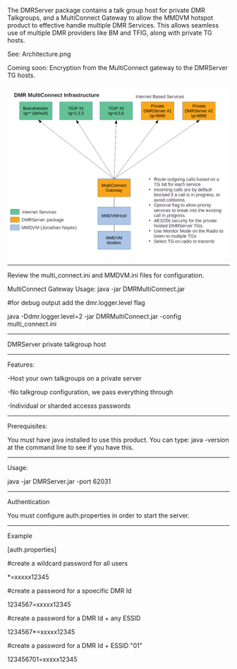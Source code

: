 The DMRServer package contains a talk group host for private DMR Talkgroups, and a MultiConnect 
Gateway to allow the MMDVM hotspot product to effective handle multiple DMR Services.  This 
allows seamless use of multiple DMR providers like BM and TFIG, along with private TG hosts.

See: Architecture.png

Coming soon: Encryption from the MultiConnect gateway to the DMRServer TG hosts.

![alt text](./Architecture.png)

-----------------------------------------------------------------------------------------------

Review the multi_connect.ini and MMDVM.ini files for configuration.

MultiConnect Gateway Usage:  java -jar DMRMultiConnect.jar

#for debug output add the dmr.logger.level flag

java -Ddmr.logger.level=2  -jar DMRMultiConnect.jar -config multi_connect.ini

-----------------------------------------------------------------------------------------------

DMRServer private talkgroup host 

-----------------------------------------------------------------------------------------------

Features:

-Host your own talkgroups on a private server

-No talkgroup configuration, we pass everything through

-Individual or sharded accesss passwords

-----------------------------------------------------------------------------------------------

Prerequisites:

You must have java installed to use this product.  You can type: java -version  at the command line to see if you have this.

-----------------------------------------------------------------------------------------------


Usage:

java -jar DMRServer.jar -port 62031

-----------------------------------------------------------------------------------------------

Authentication 

You must configure auth.properties in order to start the server.

-----------------------------------------------------------------------------------------------

Example 

[auth.properties]

#create a wildcard password for all users

*=xxxxx12345

#create a password for a spoecific DMR Id

1234567=xxxxx12345

#create a password for a DMR Id + any ESSID

1234567*=xxxxx12345

#create a password for a DMR Id + ESSID "01"

123456701=xxxxx12345
